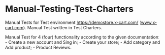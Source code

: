 # Manual-Testing-Test-Charters

Manual Tests for Test environment https://demostore.x-cart.com/ (www.x-cart.com). 
Manual Test written in Test Charters.

Manual Test for 4 (four) functionality according to the given documentation:
     - Create a new account and Sing in;
     - Create your store;
     - Add category and Add product;
     - Product Reviews.
